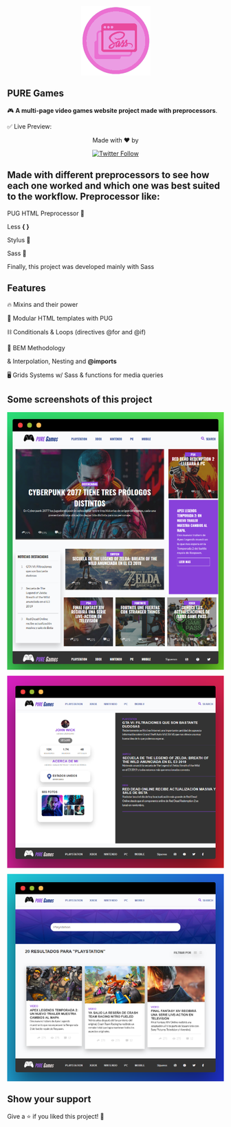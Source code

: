 


<p align="center">
<img align="center" style="margin: 0 auto;" src="https://raw.githubusercontent.com/mosqueradvd/PureGames/master/images/logoSass.png">
</p>

##  PURE Games

🎮 **A multi-page video games website project made with preprocessors**.

✅ Live Preview: <a href="https://mosqueradvd.github.io/PureGames/" target="_BLANK"></a>

<p align="center">
   Made with ❤️ by
  </p>
  
  <p align="center">
   <a href="https://twitter.com/JP1016v1"><img alt="Twitter Follow" src="https://img.shields.io/twitter/follow/mosqueradvd?style=social"> </a>
  </p>


## Made with different preprocessors to see how each one worked and which one was best suited to the workflow. Preprocessor like: 
PUG HTML Preprocessor 🐶

Less **{ }**

Stylus 🌱

Sass 👾

Finally, this project was developed mainly with Sass
## Features

🔥 Mixins and their power

📖 Modular HTML templates with PUG

⛓️ Conditionals & Loops (directives @for and @if)

🔌 BEM Methodology

& Interpolation, Nesting and **@imports**

🖥️ Grids Systems w/ Sass & functions for media queries 

## Some screenshots of this project 

<p align="center">
<img align="center" src="https://github.com/mosqueradvd/PureGames/blob/master/images/main-page.png?raw=true">
</p>

<p align="center">
<img align="center" src="https://github.com/mosqueradvd/PureGames/blob/master/images/profile.png?raw=true">
</p>

<p align="center">
<img align="center" src="https://raw.githubusercontent.com/mosqueradvd/PureGames/master/images/playstation.png">
</p>


## Show your support

Give a ⭐️ if you liked this project! 🥰



